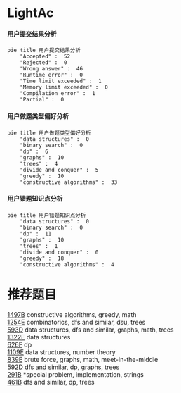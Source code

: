 # LightAc

<!-- tabs:start -->



#### **用户提交结果分析**

```mermaid
pie title 用户提交结果分析
    "Accepted" :  52
    "Rejected" :  0
    "Wrong answer" :  46
    "Runtime error" :  0
    "Time limit exceeded" :  1
    "Memory limit exceeded" :  0
    "Compilation error" :  1
    "Partial" :  0
```

#### **用户做题类型偏好分析**

```mermaid
pie title 用户做题类型偏好分析
    "data structures" :  0
    "binary search" :  0
    "dp" :  6
    "graphs" :  10
    "trees" :  4
    "divide and conquer" :  5
    "greedy" :  10
    "constructive algorithms" :  33
```
#### **用户错题知识点分析**

```mermaid
pie title 用户错题知识点分析
    "data structures" :  0
    "binary search" :  0
    "dp" :  11
    "graphs" :  10
    "trees" :  1
    "divide and conquer" :  0
    "greedy" :  18
    "constructive algorithms" :  4
```



<!-- tabs:end -->
# 推荐题目
[1497B](https://codeforces.com/contest/1497/problem/B)		constructive algorithms,
                        greedy,
                        math		  
[1254E](https://codeforces.com/contest/1254/problem/E)		combinatorics,
                        dfs and similar,
                        dsu,
                        trees		  
[593D](https://codeforces.com/contest/593/problem/D)		data structures,
                        dfs and similar,
                        graphs,
                        math,
                        trees		  
[1322E](https://codeforces.com/contest/1322/problem/E)		data structures		  
[626F](https://codeforces.com/contest/626/problem/F)		dp		  
[1109E](https://codeforces.com/contest/1109/problem/E)		data structures,
                        number theory		  
[839E](https://codeforces.com/contest/839/problem/E)		brute force,
                        graphs,
                        math,
                        meet-in-the-middle		  
[592D](https://codeforces.com/contest/592/problem/D)		dfs and similar,
                        dp,
                        graphs,
                        trees		  
[291B](https://codeforces.com/contest/291/problem/B)		*special problem,
                        implementation,
                        strings		  
[461B](https://codeforces.com/contest/461/problem/B)		dfs and similar,
                        dp,
                        trees		  
